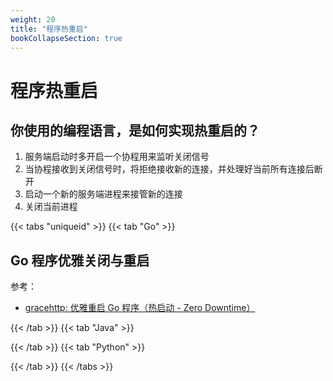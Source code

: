 ```yaml
---
weight: 20
title: "程序热重启"
bookCollapseSection: true
---
```


# 程序热重启

## 你使用的编程语言，是如何实现热重启的？

1. 服务端启动时多开启一个协程用来监听关闭信号
2. 当协程接收到关闭信号时，将拒绝接收新的连接，并处理好当前所有连接后断开
3. 启动一个新的服务端进程来接管新的连接
4. 关闭当前进程

{{< tabs "uniqueid" >}}
{{< tab "Go" >}}

## Go 程序优雅关闭与重启

参考：

- [gracehttp: 优雅重启 Go 程序（热启动 - Zero Downtime）](https://segmentfault.com/a/1190000015232528)

{{< /tab >}}
{{< tab "Java" >}}

{{< /tab >}}
{{< tab "Python" >}}

{{< /tab >}}
{{< /tabs >}}
